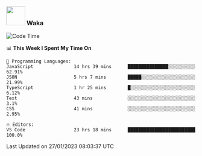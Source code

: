 ### <img src="https://media.giphy.com/media/VgCDAzcKvsR6OM0uWg/giphy.gif" width="50"> Waka

  <!--START_SECTION:waka-->
![Code Time](http://img.shields.io/badge/Code%20Time-1%2C222%20hrs%2026%20mins-blue)

📊 **This Week I Spent My Time On** 

```text
💬 Programming Languages: 
JavaScript               14 hrs 39 mins      ███████████████░░░░░░░░░░   62.91% 
JSON                     5 hrs 7 mins        █████░░░░░░░░░░░░░░░░░░░░   21.99% 
TypeScript               1 hr 25 mins        █░░░░░░░░░░░░░░░░░░░░░░░░   6.12% 
Text                     43 mins             ░░░░░░░░░░░░░░░░░░░░░░░░░   3.1% 
CSS                      41 mins             ░░░░░░░░░░░░░░░░░░░░░░░░░   2.95%

🔥 Editors: 
VS Code                  23 hrs 18 mins      █████████████████████████   100.0%

```


 Last Updated on 27/01/2023 08:03:37 UTC
<!--END_SECTION:waka-->
